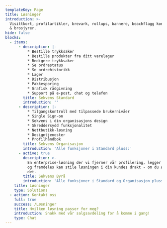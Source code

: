 ```yaml
---
templateKey: Page
title: Løsninger
introduction: >-
  Visittkort, profilartikler, brevark, rollups, bannere, beachflagg konvolutter
  & brosjyrer.
hide: false
blocks:
  - items:
      - description: |-
          * Bestille trykksaker
          * Bestille produkter fra ditt varelager
          * Redigere trykksaker
          * Se ordrestatus
          * Se ordrehistorikk
          * Lager
          * Distribusjon
          * Pakkesporing
          * Grafisk rådgivning
          * Support på e-post, chat og telefon
        title: Sekvens Standard
        introduction: ''
      - description: |-
          * Tilgangskontroll med tilpassede brukernivåer
          * Single Sign-on
          * Sekvens i din organisasjons design
          * Skreddersydd funksjonalitet
          * Nettbutikk-løsning
          * Designtjenester
          * Profilhåndbok
        title: Sekvens Organisasjon
        introduction: 'Alle funksjoner i Standard pluss:'
      - active: true
        description: >-
          En enterprise-løsning der vi fjerner vår profilering, legger inn din
          og fremdeles kan stile løsningen i din kundes drakt - om du ønsker
          det.
        title: Sekvens Byrå
        introduction: 'Alle funksjoner i Standard og Organisasjon pluss:'
    title: Løsninger
    type: Solutions
  - action: Kontakt oss
    full: true
    success: /Løsninger
    title: Hvilken løsning passer for meg?
    introduction: Snakk med vår salgsavdeling for å komme i gang!
    type: Chat
---
```


